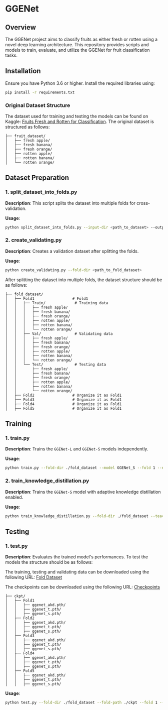 # GGENet

## Overview

The GGENet project aims to classify fruits as either fresh or rotten using a novel deep learning architecture. This repository provides scripts and models to train, evaluate, and utilize the GGENet for fruit classification tasks.

## Installation

Ensure you have Python 3.6 or higher. Install the required libraries using:

```bash
pip install -r requirements.txt
```

### Original Dataset Structure

The dataset used for training and testing the models can be found on Kaggle: [Fruits Fresh and Rotten for Classification](https://www.kaggle.com/datasets/sriramr/fruits-fresh-and-rotten-for-classification). 
The original dataset is structured as follows:

```plaintext
├── fruit_dataset/
│   ├── fresh apple/        
│   ├── fresh banana/       
│   ├── fresh orange/
│   ├── rotten apple/
│   ├── rotten banana/
│   └── rotten orange/
```

## Dataset Preparation

### 1. split_dataset_into_folds.py

**Description**: This script splits the dataset into multiple folds for cross-validation.

**Usage**: 
```bash
python split_dataset_into_folds.py --input-dir <path_to_dataset> --output-dir <output_directory>
```
### 2. create_validating.py

**Description**: Creates a validation dataset after splitting the folds.

**Usage**: 
```bash
python create_validating.py --fold-dir <path_to_fold_dataset>
```
After splitting the dataset into multiple folds, the dataset structure should be as follows:

```plaintext
├── fold_dataset/
│   ├── Fold1                 # Fold1
│   │   ├── Train/             # Training data
│   │   │   ├── fresh apple/        
│   │   │   ├── fresh banana/       
│   │   │   ├── fresh orange/
│   │   │   ├── rotten apple/
│   │   │   ├── rotten banana/
│   │   │   └── rotten orange/
│   │   ├── Val/               # Validating data
│   │   │   ├── fresh apple/        
│   │   │   ├── fresh banana/       
│   │   │   ├── fresh orange/
│   │   │   ├── rotten apple/
│   │   │   ├── rotten banana/
│   │   │   └── rotten orange/  
│   │   └── Test/              # Testing data
│   │       ├── fresh apple/        
│   │       ├── fresh banana/       
│   │       ├── fresh orange/
│   │       ├── rotten apple/
│   │       ├── rotten banana/
│   │       └── rotten orange/      
│   ├── Fold2                 # Organize it as Fold1
│   ├── Fold3                 # Organize it as Fold1
│   ├── Fold4                 # Organize it as Fold1
│   ├── Fold5                 # Organize it as Fold1
```

## Training

### 1. train.py

**Description**: Trains the `GGENet-L` and `GGENet-S` models independently.

**Usage**: 
```bash
python train.py --fold-dir ./fold_dataset --model GGENet_S --fold 1 --num-epochs 100 --batch-size 16 --learning-rate 0.001 --output-dir ./ckpt --num-folds 5
```

### 2. train_knowledge_distillation.py

**Description**: Trains the `GGENet-S` model with adaptive knowledge distillation enabled.

**Usage**: 
```bash
python train_knowledge_distillation.py --fold-dir ./fold_dataset --teacher-model-path ./ckpt/Fold1/ggenet_t/epoch99_ggenet_t_0.9000.pth --fold 1 --num-epochs 100 --batch-size 16 --learning-rate 0.001 --output-dir ./ckpt --num-folds 5
```

## Testing

### 1. test.py

**Description**: Evaluates the trained model's performances. To test the models the structure should be as follows: 

The training, testing and validating data can be downloaded using the following URL: [Fold Dataset](https://drive.google.com/file/d/1fhTnxQBJ_JsL3Vs8lLnmL0_D2AYDt4ZA/view?usp=sharing)

The checkpoints can be downloaded using the following URL: [Checkpoints](https://drive.google.com/file/d/1YsOcgtlxveUQDI4npINVZdfgtwQNXgOK/view?usp=sharing)

```plaintext
├── ckpt/
│   ├── Fold1                 
│   │   ├── ggenet_akd.pth/        
│   │   ├── ggenet_t.pth/       
│   │   ├── ggenet_s.pth/
│   ├── Fold2
│   │   ├── ggenet_akd.pth/        
│   │   ├── ggenet_t.pth/       
│   │   ├── ggenet_s.pth/                 
│   ├── Fold3
│   │   ├── ggenet_akd.pth/        
│   │   ├── ggenet_t.pth/       
│   │   ├── ggenet_s.pth/                 
│   ├── Fold4
│   │   ├── ggenet_akd.pth/        
│   │   ├── ggenet_t.pth/       
│   │   ├── ggenet_s.pth/                 
│   ├── Fold5
│   │   ├── ggenet_akd.pth/        
│   │   ├── ggenet_t.pth/       
│   │   ├── ggenet_s.pth/                 
```

**Usage**: 
```bash
python test.py --fold-dir ./fold_dataset --fold-path ./ckpt --fold 1 --batch-size 16 --metrics --roc --cm
```


